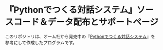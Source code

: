 # 『Pythonでつくる対話システム』ソースコード＆データ配布とサポートページ

このリポジトリは、オーム社から発売中の『[Pythonでつくる対話システム](https://www.ohmsha.co.jp/book/9784274224799/)』を参考にして作成したプログラムです。
